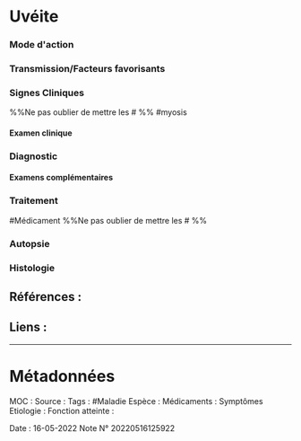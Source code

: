 # Uvéite
### Mode d'action
### Transmission/Facteurs favorisants
### Signes Cliniques
%%Ne pas oublier de mettre les # %%
#myosis
#### Examen clinique
### Diagnostic
#### Examens complémentaires
### Traitement
#Médicament 
%%Ne pas oublier de mettre les # %% 
### Autopsie
### Histologie

## Références :
>
 

## Liens :



***

# Métadonnées
MOC :
Source :
Tags : #Maladie 
	Espèce :
	Médicaments :
	Symptômes
	Etiologie :
	Fonction atteinte :
	
Date : 16-05-2022
Note N° 20220516125922